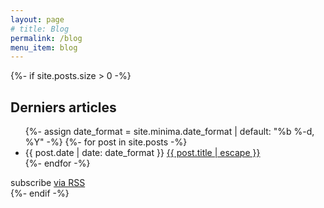 ```yaml
---
layout: page
# title: Blog
permalink: /blog
menu_item: blog
---
```

{%- if site.posts.size > 0 -%}
<div class="card" style="--card-color: var(--purple-color)">
<h2 class="card-title">Derniers articles</h2>
<!-- <div class="spinner">Content is beeing loaded</div> -->

<ul>
    {%- assign date_format = site.minima.date_format | default: "%b %-d, %Y" -%}
    {%- for post in site.posts -%}
    <li>{{ post.date | date: date_format }} <a href="{{ post.url | relative_url }}">{{ post.title | escape }}</a></li>
    {%- endfor -%}
</ul>
<div class="card-footer">subscribe <a href="{{ "/feed.xml" | relative_url }}">via RSS</a></div>
</div>
{%- endif -%}